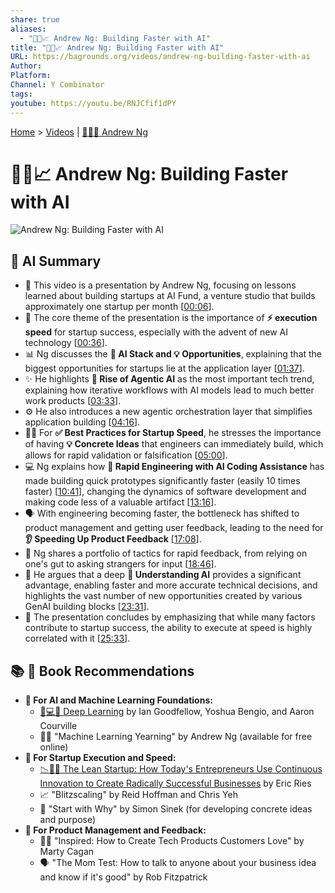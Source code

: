 ```yaml
---
share: true
aliases:
  - "🤖🚀📈 Andrew Ng: Building Faster with AI"
title: "🤖🚀📈 Andrew Ng: Building Faster with AI"
URL: https://bagrounds.org/videos/andrew-ng-building-faster-with-ai
Author: 
Platform: 
Channel: Y Combinator
tags: 
youtube: https://youtu.be/RNJCfif1dPY
---
```

[Home](../index.md) > [Videos](./index.md) | [👨‍🏫🤖 Andrew Ng](../people/andrew-ng.md)  
# 🤖🚀📈 Andrew Ng: Building Faster with AI  
![Andrew Ng: Building Faster with AI](https://youtu.be/RNJCfif1dPY)  
  
## 🤖 AI Summary  
* 🎥 This video is a presentation by Andrew Ng, focusing on lessons learned about building startups at AI Fund, a venture studio that builds approximately one startup per month \[[00:06](http://www.youtube.com/watch?v=RNJCfif1dPY&t=6)\].  
* 🚀 The core theme of the presentation is the importance of **⚡ execution speed** for startup success, especially with the advent of new AI technology \[[00:36](http://www.youtube.com/watch?v=RNJCfif1dPY&t=36)\].  
* 📊 Ng discusses the **🤖 AI Stack and 💡 Opportunities**, explaining that the biggest opportunities for startups lie at the application layer \[[01:37](http://www.youtube.com/watch?v=RNJCfif1dPY&t=97)\].  
* ✨ He highlights **🧠 Rise of Agentic AI** as the most important tech trend, explaining how iterative workflows with AI models lead to much better work products \[[03:33](http://www.youtube.com/watch?v=RNJCfif1dPY&t=213)\].  
* ⚙️ He also introduces a new agentic orchestration layer that simplifies application building \[[04:16](http://www.youtube.com/watch?v=RNJCfif1dPY&t=256)\].  
* 🏃‍♀️ For **✅ Best Practices for Startup Speed**, he stresses the importance of having **💡 Concrete Ideas** that engineers can immediately build, which allows for rapid validation or falsification \[[05:00](http://www.youtube.com/watch?v=RNJCfif1dPY&t=300)\].  
* 💻 Ng explains how **🚄 Rapid Engineering with AI Coding Assistance** has made building quick prototypes significantly faster (easily 10 times faster) \[[10:41](http://www.youtube.com/watch?v=RNJCfif1dPY&t=641)\], changing the dynamics of software development and making code less of a valuable artifact \[[13:16](http://www.youtube.com/watch?v=RNJCfif1dPY&t=796)\].  
* 🗣️ With engineering becoming faster, the bottleneck has shifted to product management and getting user feedback, leading to the need for **👂 Speeding Up Product Feedback** \[[17:08](http://www.youtube.com/watch?v=RNJCfif1dPY&t=1028)\].  
* 📝 Ng shares a portfolio of tactics for rapid feedback, from relying on one's gut to asking strangers for input \[[18:46](http://www.youtube.com/watch?v=RNJCfif1dPY&t=1126)\].  
* 🤔 He argues that a deep **🧠 Understanding AI** provides a significant advantage, enabling faster and more accurate technical decisions, and highlights the vast number of new opportunities created by various GenAI building blocks \[[23:31](http://www.youtube.com/watch?v=RNJCfif1dPY&t=1411)\].  
* 🎯 The presentation concludes by emphasizing that while many factors contribute to startup success, the ability to execute at speed is highly correlated with it \[[25:33](http://www.youtube.com/watch?v=RNJCfif1dPY&t=1533)\].  
  
## 📚 📖 Book Recommendations  
* **🤖 For AI and Machine Learning Foundations:**  
    * [🧠💻🤖 Deep Learning](../books/deep-learning.md) by Ian Goodfellow, Yoshua Bengio, and Aaron Courville  
    * 🧑‍🏫 "Machine Learning Yearning" by Andrew Ng (available for free online)  
* **🚀 For Startup Execution and Speed:**  
    * [📉🧪🚀 The Lean Startup: How Today's Entrepreneurs Use Continuous Innovation to Create Radically Successful Businesses](../books/the-lean-startup.md) by Eric Ries  
    * 📈 "Blitzscaling" by Reid Hoffman and Chris Yeh  
    * 🎯 "Start with Why" by Simon Sinek (for developing concrete ideas and purpose)  
* **📣 For Product Management and Feedback:**  
    * 🧑‍💻 "Inspired: How to Create Tech Products Customers Love" by Marty Cagan  
    * 🗣️ "The Mom Test: How to talk to anyone about your business idea and know if it's good" by Rob Fitzpatrick